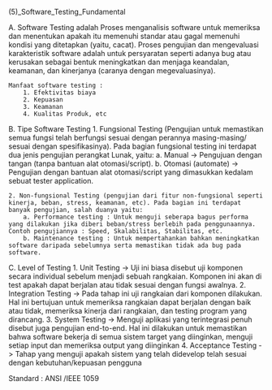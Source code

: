 (5)_Software_Testing_Fundamental

A. Software Testing adalah Proses menganalisis software untuk memeriksa dan menentukan apakah itu memenuhi standar atau gagal memenuhi kondisi yang ditetapkan (yaitu, cacat). Proses pengujian dan mengevaluasi karakteristik software adalah untuk persyaratan seperti adanya bug atau kerusakan sebagai bentuk meningkatkan dan menjaga keandalan, keamanan, dan kinerjanya (caranya dengan megevaluasinya).

    Manfaat software testing :
        1. Efektivitas biaya
        2. Kepuasan
        3. Keamanan
        4. Kualitas Produk, etc

B. Tipe Software Testing
    1. Fungsional Testing (Pengujian untuk memastikan semua fungsi telah berfungsi sesuai dengan perannya masing-masing/ sesuai dengan spesifikasinya). Pada bagian fungsional testing ini terdapat dua jenis pengujian perangkat Lunak, yaitu: 
		a. Manual -> Pengujuan dengan tangan (tanpa bantuan alat otomasi/script). 
		b. Otomasi (automate) -> Pengujian dengan bantuan alat otomasi/script yang dimasukkan kedalam sebuat tester application.

    2. Non-fungsional Testing (pengujian dari fitur non-fungsional seperti kinerja, beban, stress, keamanan, etc). Pada bagian ini terdapat banyak pengujian, salah duanya yaitu:
		a. Performance testing : Untuk menguji seberapa bagus performa yang dilakukan jika diberi beban/stress berlebih pada penggunaannya. Contoh pengujiannya : Speed, Skalabilitas, Stabilitas, etc.
		b. Maintenance testing : Untuk mempertahankan bahkan meningkatkan software daripada sebelumnya serta memastikan tidak ada bug pada software.

C. Level of Testing
    1. Unit Testing         -> Uji ini biasa disebut uji komponen secara individual sebelum menjadi sebuah rangkaian. Komponen ini akan di test apakah dapat berjalan atau tidak sesuai dengan fungsi awalnya.
    2. Integration Testing  -> Pada tahap ini uji rangkaian dari komponen dilakukan. Hal ini bertujuan untuk memeriksa rangkaian dapat berjalan dengan baik atau tidak, memeriksa kinerja dari rangkaian, dan testing program yang dirancang.
    3. System Testing       -> Menguji aplikasi yang terintegrasi penuh disebut juga pengujian end-to-end. Hal ini dilakukan untuk memastikan bahwa software bekerja di semua sistem target yang diinginkan, menguji setiap input dan memeriksa output yang diinginkan
    4. Acceptance Testing -> Tahap yang menguji apakah sistem yang telah didevelop telah sesuai dengan kebutuhan/kepuasan pengguna

Standard : ANSI /IEEE 1059